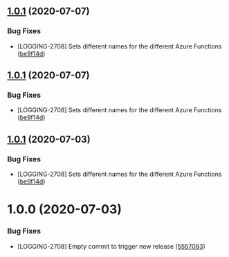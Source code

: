 ## [1.0.1](https://github.com/newrelic-experimental/newrelic-azure-functions/compare/v1.0.0...v1.0.1) (2020-07-07)


### Bug Fixes

* [LOGGING-2708] Sets different names for the different Azure Functions ([be9f14d](https://github.com/newrelic-experimental/newrelic-azure-functions/commit/be9f14d49af09ae168d568dd00b56dc5c1d38a1d))

## [1.0.1](https://github.com/newrelic-experimental/newrelic-azure-functions/compare/v1.0.0...v1.0.1) (2020-07-07)


### Bug Fixes

* [LOGGING-2708] Sets different names for the different Azure Functions ([be9f14d](https://github.com/newrelic-experimental/newrelic-azure-functions/commit/be9f14d49af09ae168d568dd00b56dc5c1d38a1d))

## [1.0.1](https://github.com/newrelic-experimental/newrelic-azure-functions/compare/v1.0.0...v1.0.1) (2020-07-03)


### Bug Fixes

* [LOGGING-2708] Sets different names for the different Azure Functions ([be9f14d](https://github.com/newrelic-experimental/newrelic-azure-functions/commit/be9f14d49af09ae168d568dd00b56dc5c1d38a1d))

# 1.0.0 (2020-07-03)


### Bug Fixes

* [LOGGING-2708] Empty commit to trigger new release ([5557083](https://github.com/newrelic-experimental/newrelic-azure-functions/commit/5557083faea3c9952ecf6eb1fd93a46bc8520ab9))
